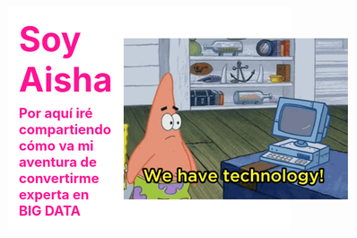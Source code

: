 <div style="background-color:white; padding:20px; display:flex; align-items:center; gap:20px;">

  <!-- Texto a la izquierda -->
  <div style="color:#FF1493; text-align:left; max-width:400px;">
    <p style="font-size:60px; font-weight:bold; margin:0; margin-bottom:10px;">
      Soy Aisha
    </p>
    <p style="font-size:24px; font-weight:bold; margin:0;">
      Por aquí iré compartiendo cómo va mi aventura de convertirme experta en BIG DATA
    </p>
  </div>

  <!-- Imagen (gif) a la derecha -->
  <img src="PATRICIO.gif" alt="PATRICIO" style="max-width:400px; height:auto;">
</div>

